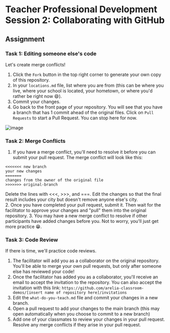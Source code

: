 # Teacher Professional Development Session 2: Collaborating with GitHub

## Assignment

### Task 1: Editing someone else's code
Let's create merge conflicts!

1. Click the `Fork` button in the top right corner to generate your own copy of this repository.
2. In your `locations.md` file, list where you are from (this can be where you live, where your school is located, your hometown, or where you'd rather be right now 😄).
3. Commit your changes.
4. Go back to the front page of your repository. You will see that you have a branch that has 1 commit ahead of the original files. Click on `Pull Requests` to start a Pull Request. You can stop here for now.

![image](https://user-images.githubusercontent.com/62277385/95261133-749daa00-07ef-11eb-8df0-fe93174b1509.png)


### Task 2: Merge Conflicts
1. If you have a merge conflict, you'll need to resolve it before you can submit your pull request. The merge conflict will look like this:

```
<<<<<<< new branch
your new changes
=======
changes from the owner of the original file
>>>>>>> original-branch
```

Delete the lines with <<<, >>>, and ===. Edit the changes so that the final result includes your city but doesn't remove anyone else's city.  
2. Once you have completed your pull request, submit it. Then wait for the facilitator to approve your changes and "pull" them into the original repository. 
3. You may have a new merge conflict to resolve if other participants have added changes before you. Not to worry, you'll just get more practice 😁.

### Task 3: Code Review
If there is time, we'll practice code reviews.

1. The facilitator will add you as a collaborator on the original repository. You'll be able to merge your own pull requests, but only after someone else has reviewed your code!
2. Once the facilitator has added you as a collaborator, you'll receive an email to accept the invitation to the repository. You can also accept the invitation with this link: `https://github.com/arelia-classroom-demos/[insert name of repository here]/invitations`
3. Edit the `what-do-you-teach.md` file and commit your changes in a new branch.
4. Open a pull request to add your changes to the main branch (this may open automatically when you choose to commit to a new branch)
5. Add one of your classmates to review your changes in your pull request. Resolve any merge conflicts if they arise in your pull request.
